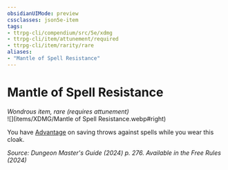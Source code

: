 ```yaml
---
obsidianUIMode: preview
cssclasses: json5e-item
tags:
- ttrpg-cli/compendium/src/5e/xdmg
- ttrpg-cli/item/attunement/required
- ttrpg-cli/item/rarity/rare
aliases: 
- "Mantle of Spell Resistance"
---
```

# Mantle of Spell Resistance
*Wondrous item, rare (requires attunement)*  
![](items/XDMG/Mantle of Spell Resistance.webp#right)  


You have [Advantage](advantage-xphb.md) on saving throws against spells while you wear this cloak.

*Source: Dungeon Master's Guide (2024) p. 276. Available in the Free Rules (2024)*